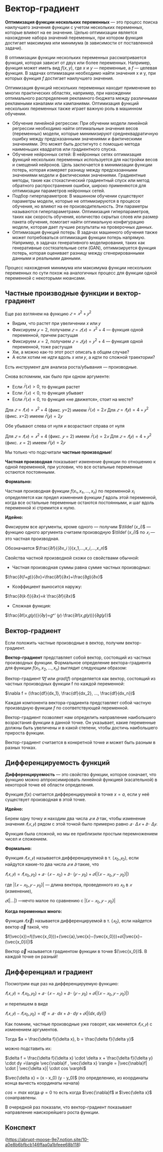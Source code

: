 # Вектор-градиент
**Оптимизация функции нескольких переменных** — это процесс поиска наилучшего значения функции с учетом нескольких переменных, которые влияют на ее значение. Целью оптимизации является нахождение набора значений переменных, при котором функция достигает максимума или минимума (в зависимости от поставленной задачи).

В оптимизации функции нескольких переменных рассматривается функция, которая зависит от двух или более переменных. Например, функция может иметь вид $f(x, y)$, где $x$ и $y$ — переменные, а $f$ — целевая функция. В задачах оптимизации необходимо найти значения x и y, при которых функция $f$ достигает наилучшего значения.

Оптимизация функций нескольких переменных находит применение во многих практических областях, например, при нахождении оптимального распределения рекламного бюджета между различными рекламными каналами или кампаниями.
Оптимизация функций нескольких переменных также играет важную роль в машинном обучении. 

- Обучение линейной регрессии: 
При обучении модели линейной регрессии необходимо найти оптимальные значения весов (переменных) модели, которые минимизируют среднеквадратичную ошибку между предсказанными значениями и фактическими значениями. Это может быть достигнуто с помощью метода наименьших квадратов или градиентного спуска.
- Обучение нейронных сетей: 
В нейронных сетях оптимизация функций нескольких переменных используется для настройки весов и смещений нейронов. Цель заключается в минимизации функции потерь, которая измеряет разницу между предсказанными значениями модели и фактическими значениями. Градиентные методы, такие как стохастический градиентный спуск или метод обратного распространения ошибки, широко применяются для оптимизации параметров нейронных сетей.
- Подбор гиперпараметров: 
В машинном обучении существуют параметры модели, которые не оптимизируются в процессе обучения, но влияют на ее производительность. Эти параметры называются гиперпараметрами. Оптимизация гиперпараметров, таких как скорость обучения, количество скрытых слоев или размер пакета обучения, помогает найти оптимальную конфигурацию модели, которая дает лучшие результаты на проверочных данных.
- Оптимизация функций потерь: 
В задачах машинного обучения также может потребоваться оптимизация функции потерь напрямую. Например, в задачах генеративного моделирования, таких как генеративные состязательные сети (GAN), оптимизируется функция потерь, которая оценивает разницу между сгенерированными данными и реальными данными.

Процесс нахождения минимума или максимума функции нескольких переменных по сути похож на аналогичных процесс для функции одной переменной с некоторыми нюансами.

## Частные производные функции и вектор-градиент

Еще раз взглянем на функцию $𝑧=𝑥^2+𝑦^2$

- Видим, что растет при увеличении 𝑥 или 𝑦
- Фиксируем $𝑦=2$, получаем $𝑧=𝑧(𝑥)=𝑥^2+4$ — функция одной переменной, причем растущая
- Фиксируем $𝑥=2$, получаем $𝑧=𝑧(𝑦)=𝑦^2+4$ — функция одной переменной, тоже растущая
- Хм, а можно как-то этот рост описать в общем случае?
- А если хотим не идти вдоль 𝑥 или 𝑦, а идти по сложной траектории?

Есть инструмент для анализа роста/убывания — производные.

Снова вспомним, как было при одном аргументе:

- Если $𝑓^′ (𝑥)>0$, то функция растет
- Если $𝑓^′ (𝑥)<0$, то функция убывает
- Если $𝑓^′ (𝑥)=0$, то функция «не движется», стоит на месте?

Для $𝑧=𝑓(𝑥)=𝑥^2+4$ (фикс. 𝑦=2) имеем $𝑓^′ (𝑥)=2𝑥$
Для $𝑧=𝑓(𝑦)=4+𝑦^2$ (фикс. 𝑥=2) имеем $𝑓^′ (𝑦)=2𝑦$

Обе убывают слева от нуля и возрастают справа от нуля

Для $𝑧=𝑓(𝑥)=𝑥^2+4$ (фикс. $𝑦=2$) имеем  $𝑓^′ (𝑥)=2𝑥$
Для $𝑧=𝑓(𝑦)=4+𝑦^2$ (фикс. $𝑥=2$) имеем $𝑓^′ (𝑦)=2𝑦$

Мы только что подсчитали **частные производные**!

**Частная производная** показывает изменение функции по отношению к одной переменной, при условии, что все остальные переменные остаются постоянными.

**Формально:**

Частная производная функции $f(x₁, x₂, ..., x_n)$ по переменной $x_i$ определяется как предел изменения функции $f$ вдоль этой переменной, когда все остальные переменные остаются постоянными, и шаг вдоль переменной xi стремится к нулю. 

**Идейно:**

Фиксируем все аргументы, кроме одного — получим $\tilde𝑓 (𝑥_𝑖)$ — функцию одного аргумента
считаем производную $\tilde𝑓 (𝑥_𝑖)$ по $𝑥_𝑖$ — это частная производная.

Обозначается $\frac{∂𝑓}{(∂𝑥_𝑖 )}(𝑥_1,…,𝑥_𝑖,…,𝑥_𝑛)$

Свойства частной производной схожи со свойствами обычной:

- Частная производная суммы равна сумме частных производных:

$\frac{∂(𝑓+𝑔)}{∂𝑥}=\frac{∂𝑓}{∂𝑥}+\frac{∂𝑔}{∂𝑥}$

- Коэффициент выносится наружу:

$\frac{∂(𝑘⋅𝑓)}{∂𝑥}=𝑘 \frac{∂𝑓}{∂𝑥}$

- Сложная функция:

$\frac{∂𝑓(𝑥,𝑔(𝑦))}{∂𝑦}=𝑔^′ (𝑦)⋅\frac{∂𝑓(𝑥,𝑔(𝑦))}{∂𝑔(𝑦)}$

## Вектор-градиент

Если положить частные производные в вектор, получим вектор-градиент.

**Вектор-градиент** представляет собой вектор, состоящий из частных производных функции. Формальное определение вектора-градиента для функции $f(x_1, x_2, ..., x_n)$ выглядит следующим образом:

Вектор-градиент $\nabla f$ или $grad(f)$ определяется как вектор, состоящий из частных производных функции f по каждой переменной:

$\nabla f = (\frac{df}{dx_1}, \frac{df}{dx_2}, ..., \frac{df}{dx_n})$

Каждая компонента вектора-градиента представляет собой частную производную функции $f$ по соответствующей переменной.

Вектор-градиент позволяет нам определить направление наибольшего возрастания функции в данной точке. Он указывает, какие переменные должны быть увеличены и в какой степени, чтобы достичь наибольшего прироста функции.

Вектор-градиент считается в конкретной точке и может быть разным в разных точках.

## Дифференцируемость функций

**Дифференцируемость** — это свойство функции, которое означает, что функцию можно аппроксимировать линейной функцией (касательной) в некоторой точке её области определения. 

Функция $f(x)$ считается дифференцируемой в точке $x=a$, если у неё существует производная в этой точке.

**Идейно:** 

Берем одну точку и находим два числа $𝑎$ и $𝑏$ так, чтобы изменение значения $𝑓(𝑥,𝑦)$ рядом с этой точкой было примерно равно $𝑎⋅Δ𝑥+𝑏⋅Δ𝑦$.

Функция была сложной, но мы ее приблизили простым перемножением чисел и сложением.

**Формально:** 

Функция $𝑓(𝑥,𝑦)$ называется дифференцируемой в т. $(𝑥_0,𝑦_0)$, если найдутся какие-то два числа $𝑎$ и $𝑏$ такие, что

$𝑓(𝑥,𝑦)=𝑓(𝑥_0,𝑦_0)+ 𝑎⋅(𝑥−𝑥_0)+ 𝑏⋅(𝑦−𝑦_0)+𝑜(|(𝑥−𝑥_0,𝑦−𝑦_0)|)$

где $|(𝑥−𝑥_0,𝑦−𝑦_0)|$ — длина вектора, проведенного из $𝑥_0$ в $𝑥$ (изменение), 

$𝑜(|…|)$ —нечто малое по сравнению с $|(𝑥−𝑥_0,𝑦−𝑦_0)|$

**Когда переменных много:**

Функция $𝑓(\vec{x})$ называется дифференцируемой в т. $(𝑥_0)$, если найдется вектор $\vec{a}$ такой, что

$𝑓(\vec{x})=𝑓((\vec{x_0}))+(\vec{a},\vec{x}−(\vec{x_0}))+𝑜(|\vec{x}−(\vec{x_0})|)$

Вектор $\vec{a}$ называется градиентом функции в точке $(\vec{x_0})$. В каждой точке он разный!

## Дифференциал и градиент

Посмотрим еще раз на дифференцируемую функцию:

$𝑓(𝑥,𝑦)=𝑓(𝑥_0,𝑦_0)+ 𝑎⋅(𝑥−𝑥_0)+ 𝑏⋅(𝑦−𝑦_0)+𝑜(|(𝑥−𝑥_0,𝑦−𝑦_0)|)$

и перепишем в виде

$𝑓(𝑥,𝑦)-𝑓(𝑥_0,𝑦_0)= df = 𝑎⋅dx+ 𝑏⋅dy+𝑜(|(dx,dy)|)$

Как помним, частные производные уже говорят, как меняется $𝑓(𝑥,𝑦)$ с изменением аргументов.

Тогда $a = \frac{\delta f}{\delta x}, b = \frac{\delta f}{\delta y}$

можно подставить их:

$\delta f =  \frac{\delta f}{\delta x} \cdot \delta x + \frac{\delta f}{\delta y} \cdot dy =\langle \vec{\nabla}f , \vec{\delta x} \rangle = |\vec{\nabla}f| \cdot | \vec{\delta x}| \cdot cos \varphi$

$\vec{\delta x} = (x - x_0) (y - y_0)$ (по определению, из координаты конца вычесть координаты начала)

$cos = max$ когда  $\varphi =0$ то есть  когда $\vec{\nabla}f$ и $\vec{\delta x}$ сонаправлены.

В очередной раз показали, что вектор-градиент показывает направление наискорейшего роста функции.


## Конспект
(https://abrupt-moose-9e7.notion.site/10-a0e8b6bfbcb146ffaa0a1bfeee68b118)
